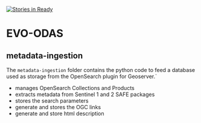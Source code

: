 [![Stories in Ready](https://badge.waffle.io/geosolutions-it/evo-odas.png?label=ready&title=Ready)](https://waffle.io/geosolutions-it/evo-odas)
# EVO-ODAS 

## metadata-ingestion

The `metadata-ingestion` folder contains the python code to feed a database used as storage from the OpenSearch plugin for Geoserver.`

* manages OpenSearch Collections and Products
* extracts metadata from Sentinel 1 and 2 SAFE packages
* stores the search parameters 
* generate and stores the OGC links
* generate and store html description

